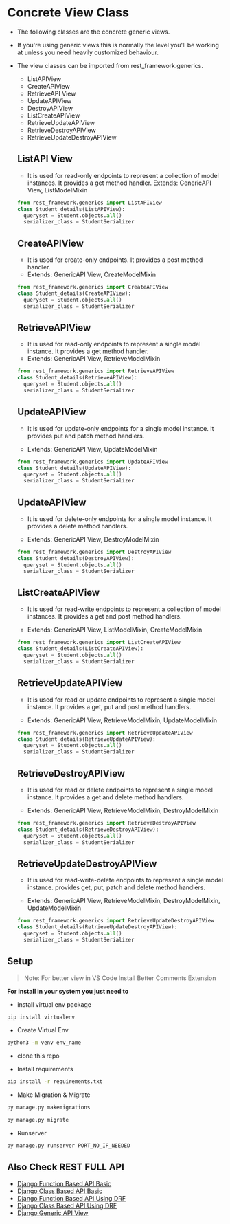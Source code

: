 # Concrete View Class

- The following classes are the concrete generic views.
- If you're using generic views this is normally the level you'll be working at unless you need heavily customized behaviour.
- The view classes can be imported from rest_framework.generics.

  - ListAPIView
  - CreateAPIView
  - RetrieveAPI View
  - UpdateAPIView
  - DestroyAPIView
  - ListCreateAPIView
  - RetrieveUpdateAPIView
  - RetrieveDestroyAPIView
  - RetrieveUpdateDestroyAPIView

  ## ListAPI View

  - It is used for read-only endpoints to represent a collection of model instances. It provides a get method handler.
    Extends: GenericAPI View, ListModelMixin

  ```python
  from rest_framework.generics import ListAPIView
  class Student_details(ListAPIView):
    queryset = Student.objects.all()
    serializer_class = StudentSerializer
  ```

  ## CreateAPIView

  - It is used for create-only endpoints. It provides a post method handler.
  - Extends: GenericAPI View, CreateModelMixin

  ```python
  from rest_framework.generics import CreateAPIView
  class Student_details(CreateAPIView):
    queryset = Student.objects.all()
    serializer_class = StudentSerializer
  ```

  ## RetrieveAPIView

  - It is used for read-only endpoints to represent a single model instance. It provides a get method handler.
  - Extends: GenericAPI View, RetrieveModelMixin

  ```python
  from rest_framework.generics import RetrieveAPIView
  class Student_details(RetrieveAPIView):
    queryset = Student.objects.all()
    serializer_class = StudentSerializer
  ```

  ## UpdateAPIView

  - It is used for update-only endpoints for a single model instance. It provides put and patch method handlers.

  - Extends: GenericAPI View, UpdateModelMixin

  ```python
  from rest_framework.generics import UpdateAPIView
  class Student_details(UpdateAPIView):
    queryset = Student.objects.all()
    serializer_class = StudentSerializer
  ```

  ## UpdateAPIView

  - It is used for delete-only endpoints for a single model instance. It provides a delete method handlers.

  - Extends: GenericAPI View, DestroyModelMixin

  ```python
  from rest_framework.generics import DestroyAPIView
  class Student_details(DestroyAPIView):
    queryset = Student.objects.all()
    serializer_class = StudentSerializer
  ```

  ## ListCreateAPIView

  - It is used for read-write endpoints to represent a collection of model instances. It provides a get and post method handlers.

  - Extends: GenericAPI View, ListModelMixin, CreateModelMixin

  ```python
  from rest_framework.generics import ListCreateAPIView
  class Student_details(ListCreateAPIView):
    queryset = Student.objects.all()
    serializer_class = StudentSerializer
  ```

  ## RetrieveUpdateAPIView

  - It is used for read or update endpoints to represent a single model instance. It provides a get, put and post method handlers.

  - Extends: GenericAPI View, RetrieveModelMixin, UpdateModelMixin

  ```python
  from rest_framework.generics import RetrieveUpdateAPIView
  class Student_details(RetrieveUpdateAPIView):
    queryset = Student.objects.all()
    serializer_class = StudentSerializer
  ```

  ## RetrieveDestroyAPIView

  - It is used for read or delete endpoints to represent a single model instance. It provides a get and delete method handlers.

  - Extends: GenericAPI View, RetrieveModelMixin, DestroyModelMixin

  ```python
  from rest_framework.generics import RetrieveDestroyAPIView
  class Student_details(RetrieveDestroyAPIView):
    queryset = Student.objects.all()
    serializer_class = StudentSerializer
  ```

  ## RetrieveUpdateDestroyAPIView

  - It is used for read-write-delete endpoints to represent a single model instance. provides get, put, patch and delete method handlers.

  - Extends: GenericAPI View, RetrieveModelMixin, DestroyModelMixin, UpdateModelMixin

  ```python
  from rest_framework.generics import RetrieveUpdateDestroyAPIView
  class Student_details(RetrieveUpdateDestroyAPIView):
    queryset = Student.objects.all()
    serializer_class = StudentSerializer
  ```

## Setup

> Note: For better view in VS Code Install Better Comments Extension

**For install in your system you just need to**

- install virtual env package

```python
pip install virtualenv
```

- Create Virtual Env

```sh
python3 -m venv env_name
```

- clone this repo

- Install requirements

```sh
pip install -r requirements.txt
```

- Make Migration & Migrate

```sh
py manage.py makemigrations

py manage.py migrate
```

- Runserver

```sh
py manage.py runserver PORT_NO_IF_NEEDED
```

## Also Check REST FULL API

- [Django Function Based API Basic](https://github.com/CodeIntelli/DJANGO-RESTFULL-API_FBV)
- [Django Class Based API Basic](https://github.com/CodeIntelli/DJANGO-RESTFULL-API_CBV)
- [Django Function Based API Using DRF](https://github.com/CodeIntelli/Django-Rest/tree/main/5.%20Function%20Based%20API%20View)
- [Django Class Based API Using DRF](https://github.com/CodeIntelli/Django-Rest/tree/main/6.%20Class%20Based%20API%20View)
- [Django Generic API View](https://github.com/CodeIntelli/Django-Rest/tree/main/7.%20Generic%20%20API%20View)
